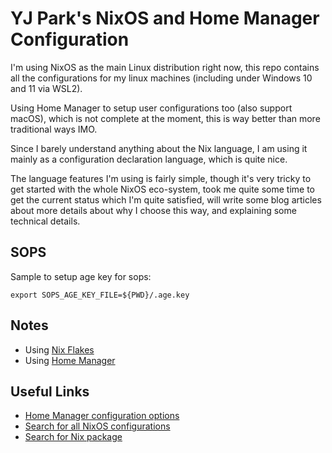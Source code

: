 # YJ Park's NixOS and Home Manager Configuration

I'm using NixOS as the main Linux distribution right now, this repo contains all the configurations for my linux machines (including under Windows 10 and 11 via WSL2).

Using Home Manager to setup user configurations too (also support macOS), which is not complete at the moment, this is way better than more traditional ways IMO.

Since I barely understand anything about the Nix language, I am using it mainly as a configuration declaration language, which is quite nice.

The language features I'm using is fairly simple, though it's very tricky to get started with the whole NixOS eco-system, took me quite some time to get the current status which I'm quite satisfied, will write some blog articles about more details about why I choose this way, and explaining some technical details.

## SOPS

Sample to setup age key for sops:

```
export SOPS_AGE_KEY_FILE=${PWD}/.age.key
```

## Notes

- Using [Nix Flakes](https://nixos.wiki/wiki/Flakes)
- Using [Home Manager](https://github.com/nix-community/home-manager)

## Useful Links

- [Home Manager configuration options](https://nix-community.github.io/home-manager/options.html)
- [Search for all NixOS configurations](https://mynixos.com/)
- [Search for Nix package](https://nixos.org/)
